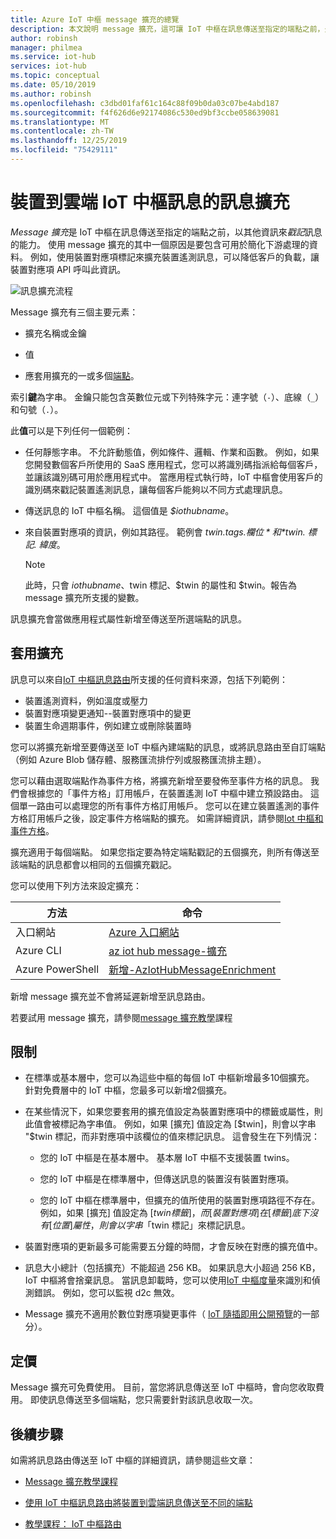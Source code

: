 ```yaml
---
title: Azure IoT 中樞 message 擴充的總覽
description: 本文說明 message 擴充，這可讓 IoT 中樞在訊息傳送至指定的端點之前，先以其他資訊對訊息進行戳記的功能。
author: robinsh
manager: philmea
ms.service: iot-hub
services: iot-hub
ms.topic: conceptual
ms.date: 05/10/2019
ms.author: robinsh
ms.openlocfilehash: c3dbd01faf61c164c88f09b0da03c07be4abd187
ms.sourcegitcommit: f4f626d6e92174086c530ed9bf3ccbe058639081
ms.translationtype: MT
ms.contentlocale: zh-TW
ms.lasthandoff: 12/25/2019
ms.locfileid: "75429111"
---
```

# <a name="message-enrichments-for-device-to-cloud-iot-hub-messages"></a>裝置到雲端 IoT 中樞訊息的訊息擴充

*Message 擴充*是 IoT 中樞在訊息傳送至指定的端點之前，以其他資訊來*戳記*訊息的能力。 使用 message 擴充的其中一個原因是要包含可用於簡化下游處理的資料。 例如，使用裝置對應項標記來擴充裝置遙測訊息，可以降低客戶的負載，讓裝置對應項 API 呼叫此資訊。

![訊息擴充流程](./media/iot-hub-message-enrichments-overview/message-enrichments-flow.png)

Message 擴充有三個主要元素：

* 擴充名稱或金鑰

* 值

* 應套用擴充的一或多個[端點](iot-hub-devguide-endpoints.md)。

索引**鍵**為字串。 金鑰只能包含英數位元或下列特殊字元：連字號（`-`）、底線（`_`）和句號（`.`）。

此**值**可以是下列任何一個範例：

* 任何靜態字串。 不允許動態值，例如條件、邏輯、作業和函數。 例如，如果您開發數個客戶所使用的 SaaS 應用程式，您可以將識別碼指派給每個客戶，並讓該識別碼可用於應用程式中。 當應用程式執行時，IoT 中樞會使用客戶的識別碼來戳記裝置遙測訊息，讓每個客戶能夠以不同方式處理訊息。

* 傳送訊息的 IoT 中樞名稱。 這個值是 *$iothubname*。

* 來自裝置對應項的資訊，例如其路徑。 範例會 *$twin. tags. 欄位*和 *$twin. 標記. 緯度*。

   > [!NOTE]
   > 此時，只會 $iothubname、$twin 標記、$twin 的屬性和 $twin。報告為 message 擴充所支援的變數。

訊息擴充會當做應用程式屬性新增至傳送至所選端點的訊息。  

## <a name="applying-enrichments"></a>套用擴充

訊息可以來自[IoT 中樞訊息路由](iot-hub-devguide-messages-d2c.md)所支援的任何資料來源，包括下列範例：

* 裝置遙測資料，例如溫度或壓力
* 裝置對應項變更通知--裝置對應項中的變更
* 裝置生命週期事件，例如建立或刪除裝置時

您可以將擴充新增至要傳送至 IoT 中樞內建端點的訊息，或將訊息路由至自訂端點（例如 Azure Blob 儲存體、服務匯流排佇列或服務匯流排主題）。

您可以藉由選取端點作為事件方格，將擴充新增至要發佈至事件方格的訊息。 我們會根據您的「事件方格」訂用帳戶，在裝置遙測 IoT 中樞中建立預設路由。 這個單一路由可以處理您的所有事件方格訂用帳戶。 您可以在建立裝置遙測的事件方格訂用帳戶之後，設定事件方格端點的擴充。 如需詳細資訊，請參閱[Iot 中樞和事件方格](iot-hub-event-grid.md)。

擴充適用于每個端點。 如果您指定要為特定端點戳記的五個擴充，則所有傳送至該端點的訊息都會以相同的五個擴充戳記。

您可以使用下列方法來設定擴充：

| **方法** | **命令** |
| ----- | -----| 
| 入口網站 | [Azure 入口網站](https://portal.azure.com) | 請參閱[message 擴充教學](tutorial-message-enrichments.md)課程 | 
| Azure CLI   | [az iot hub message-擴充](https://docs.microsoft.com/cli/azure/iot/hub/message-enrichment?view=azure-cli-latest) |
| Azure PowerShell | [新增-AzIotHubMessageEnrichment](https://docs.microsoft.com/powershell/module/az.iothub/add-aziothubmessageenrichment?view=azps-2.8.0) |

新增 message 擴充並不會將延遲新增至訊息路由。

若要試用 message 擴充，請參閱[message 擴充教學](tutorial-message-enrichments.md)課程

## <a name="limitations"></a>限制

* 在標準或基本層中，您可以為這些中樞的每個 IoT 中樞新增最多10個擴充。 針對免費層中的 IoT 中樞，您最多可以新增2個擴充。

* 在某些情況下，如果您要套用的擴充值設定為裝置對應項中的標籤或屬性，則此值會被標記為字串值。 例如，如果 [擴充] 值設定為 [$twin]，則會以字串 "$twin 標記，而非對應項中該欄位的值來標記訊息。 這會發生在下列情況：

   * 您的 IoT 中樞是在基本層中。 基本層 IoT 中樞不支援裝置 twins。

   * 您的 IoT 中樞是在標準層中，但傳送訊息的裝置沒有裝置對應項。

   * 您的 IoT 中樞在標準層中，但擴充的值所使用的裝置對應項路徑不存在。 例如，如果 [擴充] 值設定為 [$twin 標籤]，而 [裝置對應項] 在 [標籤] 底下沒有 [位置] 屬性，則會以字串「$twin 標記」來標記訊息。 

* 裝置對應項的更新最多可能需要五分鐘的時間，才會反映在對應的擴充值中。

* 訊息大小總計（包括擴充）不能超過 256 KB。 如果訊息大小超過 256 KB，IoT 中樞將會捨棄訊息。 當訊息卸載時，您可以使用[IoT 中樞度量](iot-hub-metrics.md)來識別和偵測錯誤。 例如，您可以監視 d2c 無效。

* Message 擴充不適用於數位對應項變更事件（ [IoT 隨插即用公開預覽](../iot-pnp/overview-iot-plug-and-play.md)的一部分）。

## <a name="pricing"></a>定價

Message 擴充可免費使用。 目前，當您將訊息傳送至 IoT 中樞時，會向您收取費用。 即使訊息傳送至多個端點，您只需要針對該訊息收取一次。

## <a name="next-steps"></a>後續步驟

如需將訊息路由傳送至 IoT 中樞的詳細資訊，請參閱這些文章：

* [Message 擴充教學課程](tutorial-message-enrichments.md)

* [使用 IoT 中樞訊息路由將裝置到雲端訊息傳送至不同的端點](iot-hub-devguide-messages-d2c.md)

* [教學課程： IoT 中樞路由](tutorial-routing.md)
